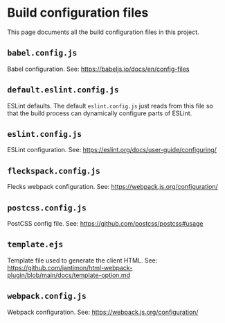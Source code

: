 # Build configuration files

This page documents all the build configuration files in this project.

## `babel.config.js`

Babel configuration. See: https://babeljs.io/docs/en/config-files

## `default.eslint.config.js`

ESLint defaults. The default `eslint.config.js` just reads from this file so that the build process can dynamically configure parts of ESLint.

## `eslint.config.js`

ESLint configuration. See: https://eslint.org/docs/user-guide/configuring/

## `fleckspack.config.js`

Flecks webpack configuration. See: https://webpack.js.org/configuration/

## `postcss.config.js`

PostCSS config file. See: https://github.com/postcss/postcss#usage

## `template.ejs`

Template file used to generate the client HTML. See: https://github.com/jantimon/html-webpack-plugin/blob/main/docs/template-option.md

## `webpack.config.js`

Webpack configuration. See: https://webpack.js.org/configuration/
